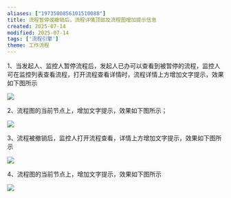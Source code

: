 ```yaml
---
aliases: ["1973500856101510088"]
title: 流程暂停或撤销后，流程详情顶部及流程图增加提示信息
created: 2025-07-14
modified: 2025-07-14
tags: ['流程引擎']
theme: 工作流程
---
```


1、当发起人、监控人暂停流程后，发起人已办可以查看到被暂停的流程，监控人可在监控列表查看流程，打开流程查看详情时，流程详情上方增加文字提示，效果如下图所示

![](6beee795408a354fa29134111a9e5de3.jpg)

2、流程图的当前节点上，增加文字提示，效果如下图所示；

![](52c89ec5fb73fde124944a728decb7d3.jpg)

3、流程被撤销后，监控人打开流程查看，详情上方增加文字提示，效果如下图所示

![](00d6d946ca709db2f35c2e299404b740.jpg)

4、流程图的当前节点上，增加文字提示，效果如下图所示

![](832e96193325905d4250a8c06fe070bb.jpg)